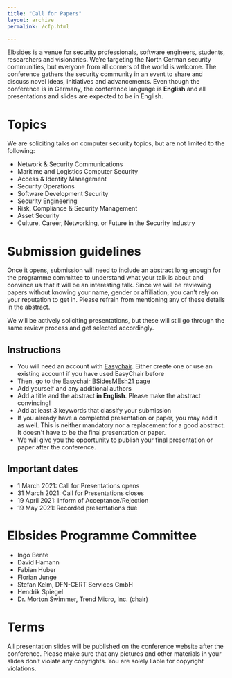 ```yaml
---
title: "Call for Papers"
layout: archive
permalink: /cfp.html

---
```


Elbsides is a venue for security professionals, software engineers, students, researchers and visionaries. We’re targeting the North German security communities, but everyone from all corners of the world is welcome. The conference gathers the security community in an event to share and discuss novel ideas, initiatives and advancements. Even though the conference is in Germany, the conference language is **English** and all presentations and slides are expected to be in English.

# Topics #

We are soliciting talks on computer security topics, but are not limited to the following:

* Network & Security Communications
* Maritime and Logistics Computer Security
* Access & Identity Management
* Security Operations
* Software Development Security
* Security Engineering
* Risk, Compliance & Security Management
* Asset Security
* Culture, Career, Networking, or Future in the Security Industry

# Submission guidelines #

Once it opens, submission will need to include an abstract long enough for the programme committee to understand what your talk is about and convince us that it will be an interesting talk. Since we will be reviewing papers without knowing your name, gender or affiliation, you can't rely on your reputation to get in. Please refrain from mentioning any of these details in the abstract.

We will be actively soliciting presentations, but these will still go through the same review process and get selected accordingly.

## Instructions ##

* You will need an account with [Easychair](https://easychair.org). Either create one or use an existing account if you have used EasyChair before
* Then, go to the [Easychair BSidesMEsh21 page](https://easychair.org/conferences/?conf=bsidesmesh21)
* Add yourself and any additional authors
* Add a title and the abstract **in English**. Please make the abstract convincing!
* Add at least 3 keywords that classify your submission
* If you already have a completed presentation or paper, you may add it as well. This is neither mandatory nor a replacement for a good abstract. It doesn't have to be the final presentation or paper.
* We will give you the opportunity to publish your final presentation or paper after the conference.

## Important dates ##

* 1 March 2021: Call for Presentations opens
* 31 March 2021: Call for Presentations closes
* 19 April 2021: Inform of Acceptance/Rejection
* 19 May 2021: Recorded presentations due

# Elbsides Programme Committee #

* Ingo Bente
* David Hamann
* Fabian Huber
* Florian Junge
* Stefan Kelm,  DFN-CERT Services GmbH
* Hendrik Spiegel
* Dr. Morton Swimmer, Trend Micro, Inc. (chair)

# Terms #

All presentation slides will be published on the conference website after the conference. Please make sure that any pictures and other materials in your slides don’t violate any copyrights. You are solely liable for copyright violations.
